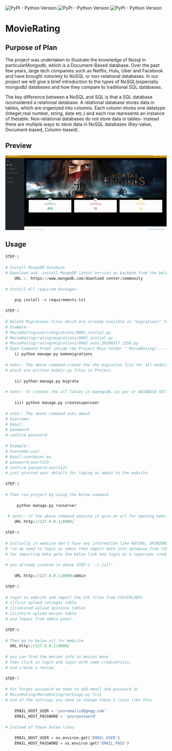 ![PyPI - Python Version](https://img.shields.io/badge/Python-3.7-brightgreen)
![PyPI - Python Version](https://img.shields.io/badge/Django-3.1-green)
![PyPI - Python Version](https://img.shields.io/badge/requirements.txt-updated-yellow)
# MovieRating
## Purpose of Plan
The project was undertaken to illustrate the knowledge of Nosql in particularMongodb, which is a Document-Based database.
Over the past few years, large tech companies such as Netflix, Hulu, Uber and Facebook and have brought notoriety to
NoSQL or non-relational databases. In our project we will give a brief introduction to the types of
NoSQL(especially mongodb) databases and how they compare to traditional SQL databases.

The key difference between a NoSQL and SQL is that a SQL database isconsidered a relational database. A relational
database stores data in tables, which are organized into columns. Each column stores one datatype (integer,real number,
string, date etc.) and each row represents an instance of thetable. Non-relational databases do not store data in
tables- instead there are multiple ways to store data in NoSQL databases (Key-value, Document-based, Column-based).

## Preview
![Project Preview](https://github.com/mopidevimu/MovieRating/blob/master/git-images/ezgif.com-gif-maker.gif)

## Usage

```python
STEP-1

# Install MongoDB Database
# Download and  install MongoDB latest version as backend from the below URL
    URL :- https://www.mongodb.com/download-center/community

# Install All required Packages

    pip install -r requirements.txt

STEP-2

# Delete Migrations files which are already availble in "migrations" folders in Apps like "users", "rating".
# Example:-
# MovieRating/users/migrations/0001_initial.py
# MovieRating/rating/migrations/0001_initial.py
# MovieRating/rating/migrations/0002_auto_20200317_1358.py
# Open Command Promt inside the Project Main Folder " MovieRating/----> Here "
    i) python manage.py makemigrations

# note:- The above command create the the migration file for all models(Tables)
# which are written models.py files in Project.

    ii) python manage.py migrate

# note:- It creates the all Tables in maongodb.(as per ur DATABASE SETTINGS).

    iii) python manage.py createsuperuser

# note:- The above command asks about
# Username:
# Email:
# paswword:
# confirm password:

# Example:-
# Username:user
# Email:user@user.eu
# paswword:azert123
# confirm password:azert123
# just provied your details for loging as admin to the website.

STEP-3

# Then run project by using the below command

     python manage.py runserver

 # note:- if the above command execute it give an url for opening website
    URL http://127.0.0.1:8000/

STEP-4

# Initially in website don't have any information like RATING, OPINIONS, MOVIES INFORMATIONS.
# "so we need to login as admin then import data into database from CSV folder.
# for importing data goto the below link and login as a superuser crediantial's which is

# you already created in above STEP-2 --> iii)"

    URL http://127.0.0.1:8000/admin

STEP-5

# login to website and import the CSV files from CSV(FOLDER)
# i)first upload ratingss table
# ii)seconnd uplaod opinions tables
# iii)third upload movies table
# and logout from admin panel.

STEP-6

# Then go to below url for Website.
  URL http://127.0.0.1:8000/

# you can find the movies info in movies menu
# then click in login and login with same crediantials.
# and create a review.

STEP-7

# For forget password we need to add email and password at
# MovieRating/MovieRating/settings.py file
# end of the settings you need to change these 2 lines like this

    EMAIL_HOST_USER = 'youremailid@gmgg.com'
    EMAIL_HOST_PASSWORD = 'yourpassword'

# Instead of these below lines

    EMAIL_HOST_USER = os.environ.get('EMAIL_USER')
    EMAIL_HOST_PASSWORD = os.environ.get('EMAIL_PASS')

```